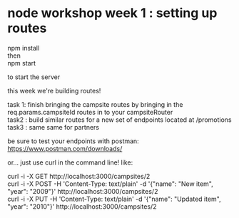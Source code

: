 # node workshop week 1 : setting up routes

npm install  
then  
npm start

to start the server

this week we're building routes!

task 1: finish bringing the campsite routes by bringing in the req.params.campsiteId routes in to your campsiteRouter </br>
task2 : build similar routes for a new set of endpoints located at /promotions </br>
task3 : same same for partners</br>

be sure to test your endpoints with postman:  
https://www.postman.com/downloads/

or... just use curl in the command line! like:

curl -i -X GET http://localhost:3000/campsites/2  
curl -i -X POST -H 'Content-Type: text/plain' -d '{"name": "New item", "year": "2009"}' http://localhost:3000/campsites/2  
curl -i -X PUT -H 'Content-Type: text/plain' -d '{"name": "Updated item", "year": "2010"}' http://localhost:3000/campsites/2
